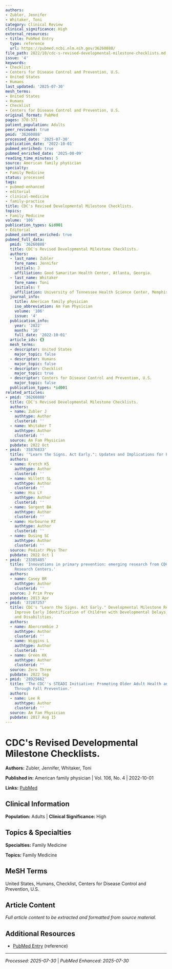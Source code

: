 ```yaml
---
authors:
- Zubler, Jennifer
- Whitaker, Toni
category: Clinical Review
clinical_significance: High
external_resources:
- title: PubMed Entry
  type: reference
  url: https://pubmed.ncbi.nlm.nih.gov/36260888/
file_path: 2022/10/cdc-s-revised-developmental-milestone-checklists.md
issue: '4'
keywords:
- Checklist
- Centers for Disease Control and Prevention, U.S.
- United States
- Humans
last_updated: '2025-07-30'
mesh_terms:
- United States
- Humans
- Checklist
- Centers for Disease Control and Prevention, U.S.
original_format: PubMed
pages: 370-371
patient_population: Adults
peer_reviewed: true
pmid: '36260888'
processed_date: '2025-07-30'
publication_date: '2022-10-01'
pubmed_enriched: true
pubmed_enriched_date: '2025-08-09'
reading_time_minutes: 5
source: American family physician
specialty:
- Family Medicine
status: processed
tags:
- pubmed-enhanced
- editorial
- clinical-medicine
- family-practice
title: CDC's Revised Developmental Milestone Checklists.
topics:
- Family Medicine
volume: '106'
publication_types: &id001
- Editorial
pubmed_content_enriched: true
pubmed_full_data:
  pmid: '36260888'
  title: CDC's Revised Developmental Milestone Checklists.
  authors:
  - last_name: Zubler
    fore_name: Jennifer
    initials: J
    affiliation: Good Samaritan Health Center, Atlanta, Georgia.
  - last_name: Whitaker
    fore_name: Toni
    initials: T
    affiliation: University of Tennessee Health Science Center, Memphis, Tennessee.
  journal_info:
    title: American family physician
    iso_abbreviation: Am Fam Physician
    volume: '106'
    issue: '4'
  publication_info:
    year: '2022'
    month: '10'
    full_date: '2022-10-01'
  article_ids: {}
  mesh_terms:
  - descriptor: United States
    major_topic: false
  - descriptor: Humans
    major_topic: false
  - descriptor: Checklist
    major_topic: true
  - descriptor: Centers for Disease Control and Prevention, U.S.
    major_topic: false
  publication_types: *id001
related_articles:
- pmid: '36260888'
  title: CDC's Revised Developmental Milestone Checklists.
  authors:
  - name: Zubler J
    authtype: Author
    clusterid: ''
  - name: Whitaker T
    authtype: Author
    clusterid: ''
  source: Am Fam Physician
  pubdate: 2022 Oct
- pmid: '35876833'
  title: '"Learn the Signs. Act Early.": Updates and Implications for Physical Therapists.'
  authors:
  - name: Kretch KS
    authtype: Author
    clusterid: ''
  - name: Willett SL
    authtype: Author
    clusterid: ''
  - name: Hsu LY
    authtype: Author
    clusterid: ''
  - name: Sargent BA
    authtype: Author
    clusterid: ''
  - name: Harbourne RT
    authtype: Author
    clusterid: ''
  - name: Dusing SC
    authtype: Author
    clusterid: ''
  source: Pediatr Phys Ther
  pubdate: 2022 Oct 1
- pmid: '23385485'
  title: 'Innovations in primary prevention: emerging research from CDC''s Prevention
    Research Centers.'
  authors:
  - name: Casey BR
    authtype: Author
    clusterid: ''
  source: J Prim Prev
  pubdate: 2013 Apr
- pmid: '37207257'
  title: CDC's "Learn the Signs. Act Early." Developmental Milestone Resources to
    Improve Early Identification of Children with Developmental Delays, Disorders,
    and Disabilities.
  authors:
  - name: Abercrombie J
    authtype: Author
    clusterid: ''
  - name: Wiggins L
    authtype: Author
    clusterid: ''
  - name: Green KK
    authtype: Author
    clusterid: ''
  source: Zero Three
  pubdate: 2022 Sep
- pmid: '28925662'
  title: 'The CDC''s STEADI Initiative: Promoting Older Adult Health and Independence
    Through Fall Prevention.'
  authors:
  - name: Lee R
    authtype: Author
    clusterid: ''
  source: Am Fam Physician
  pubdate: 2017 Aug 15
---
```


# CDC's Revised Developmental Milestone Checklists.

**Authors:** Zubler, Jennifer, Whitaker, Toni

**Published in:** American family physician | Vol. 106, No. 4 | 2022-10-01

**Links:** [PubMed](https://pubmed.ncbi.nlm.nih.gov/36260888/)

## Clinical Information

**Population:** Adults | **Clinical Significance:** High

## Topics & Specialties

**Specialties:** Family Medicine

**Topics:** Family Medicine

## MeSH Terms

United States, Humans, Checklist, Centers for Disease Control and Prevention, U.S.

## Article Content

*Full article content to be extracted and formatted from source material.*

## Additional Resources

- [PubMed Entry](https://pubmed.ncbi.nlm.nih.gov/36260888/) (reference)

---

*Processed: 2025-07-30* | *PubMed Enhanced: 2025-07-30*
